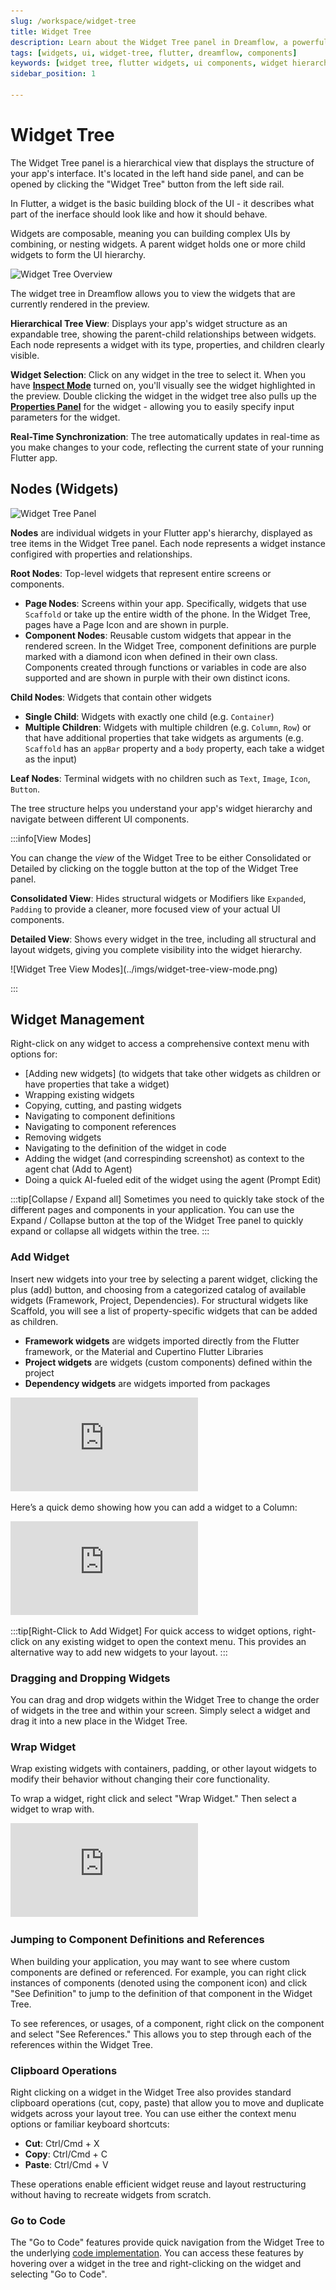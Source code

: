 ```yaml
---
slug: /workspace/widget-tree
title: Widget Tree 
description: Learn about the Widget Tree panel in Dreamflow, a powerful hierarchical view that displays and helps you manage your Flutter app's widget structure
tags: [widgets, ui, widget-tree, flutter, dreamflow, components]
keywords: [widget tree, flutter widgets, ui components, widget hierarchy, widget management, widget structure, dreamflow interface, widget navigation, widget properties, widget selection]
sidebar_position: 1

---
```


# Widget Tree

The Widget Tree panel is a hierarchical view that displays the structure of your app's interface. It's located in the left hand side panel, and can be opened by clicking the "Widget Tree" button from the left side rail.  

In Flutter, a widget is the basic building block of the UI - it describes what part of the inerface should look like and how it should behave. 

Widgets are composable, meaning you can building complex UIs by combining, or nesting widgets. 
A parent widget holds one or more child widgets to form the UI hierarchy. 

![Widget Tree Overview](../imgs/widget-tree-overview.avif)


The widget tree in Dreamflow allows you to view the widgets that are currently rendered in the preview. 


**Hierarchical Tree View**: Displays your app's widget structure as an expandable tree, showing the parent-child relationships between widgets. Each node represents a widget with its type, properties, and children clearly visible.

**Widget Selection**: Click on any widget in the tree to select it. When you have **[Inspect Mode](../content-panel.md#inspect-mode)** turned on, you'll visually see the widget highlighted in the preview. Double clicking the widget in the widget tree also pulls up the **[Properties Panel](../properties-panel.md)** for the widget - allowing you to easily specify input parameters for the widget.

**Real-Time Synchronization**: The tree automatically updates in real-time as you make changes to your code, reflecting the current state of your running Flutter app.


## Nodes (Widgets)

![Widget Tree Panel](../imgs/widget-tree.avif)

**Nodes** are individual widgets in your Flutter app's hierarchy, displayed as tree items in the Widget Tree panel. Each node represents a widget instance configired with properties and relationships.

**Root Nodes**: Top-level widgets that represent entire screens or components.
- **Page Nodes**: Screens within your app. Specifically, widgets that use `Scaffold` or take up the entire width of the phone. In the Widget Tree, pages have a Page Icon and are shown in purple.
- **Component Nodes**: Reusable custom widgets that appear in the rendered screen. In the Widget Tree, component definitions are purple marked with a diamond icon when defined in their own class. Components created through functions or variables in code are also supported and are shown in purple with their own distinct icons.

**Child Nodes**: Widgets that contain other widgets
- **Single Child**: Widgets with exactly one child (e.g. `Container`)
- **Multiple Children**: Widgets with multiple children (e.g. `Column`, `Row`) or that have additional properties that take widgets as arguments (e.g. `Scaffold` has an `appBar` property and a `body` property, each take a widget as the input)

**Leaf Nodes**: Terminal widgets with no children such as `Text`, `Image`, `Icon`, `Button`. 

The tree structure helps you understand your app's widget hierarchy and navigate between different UI components.


:::info[View Modes]

You can change the *view* of the Widget Tree to be either Consolidated or Detailed by clicking on the toggle button at the top of the Widget Tree panel. 

**Consolidated View**: Hides structural widgets or Modifiers like `Expanded`, `Padding` to provide a cleaner, more focused view of your actual UI components.

**Detailed View**: Shows every widget in the tree, including all structural and layout widgets, giving you complete visibility into the widget hierarchy.
<p></p>
![Widget Tree View Modes](../imgs/widget-tree-view-mode.png)

:::


## Widget Management

Right-click on any widget to access a comprehensive context menu with options for:
- [Adding new widgets] (to widgets that take other widgets as children or have properties that take a widget)
- Wrapping existing widgets
- Copying, cutting, and pasting widgets
- Navigating to component definitions
- Navigating to component references
- Removing widgets
- Navigating to the definition of the widget in code
- Adding the widget (and correspinding screenshot) as context to the agent chat (Add to Agent)
- Doing a quick AI-fueled edit of the widget using the agent (Prompt Edit)

:::tip[Collapse / Expand all]
Sometimes you need to quickly take stock of the different pages and components in your application. You can use the Expand / Collapse button at the top of the Widget Tree panel to quickly expand or collapse all widgets within the tree.
:::

### Add Widget
Insert new widgets into your tree by selecting a parent widget, clicking the plus (add) button, and choosing from a categorized catalog of available widgets (Framework, Project, Dependencies). For structural widgets like Scaffold, you will see a list of property-specific widgets that can be added as children.

- **Framework widgets** are widgets imported directly from the Flutter framework, or the Material and Cupertino Flutter Libraries
- **Project widgets** are widgets (custom components) defined within the project
- **Dependency widgets** are widgets imported from packages


<div style={{
    position: 'relative',
    paddingBottom: 'calc(50.67989417989418% + 41px)', // Keeps the aspect ratio and additional padding
    height: 0,
    width: '100%'}}>
    <iframe 
        src="https://demo.arcade.software/Xb10bs310XYTGNS6Uf1H?embed&show_copy_link=true"
        title=""
        style={{
            position: 'absolute',
            top: 0,
            left: 0,
            width: '100%',
            height: '100%',
            colorScheme: 'light'
        }}
        frameBorder="0"
        loading="lazy"
        webkitAllowFullScreen
        mozAllowFullScreen
        allowFullScreen
        allow="clipboard-write">
    </iframe>
</div>
<p></p>




Here’s a quick demo showing how you can add a widget to a Column:

<div style={{
    position: 'relative',
    paddingBottom: 'calc(50.67989417989418% + 41px)', // Keeps the aspect ratio and additional padding
    height: 0,
    width: '100%'}}>
    <iframe 
        src="https://demo.arcade.software/3eXOPIUfeFG3StCJv5H4?embed&show_copy_link=true"
        title=""
        style={{
            position: 'absolute',
            top: 0,
            left: 0,
            width: '100%',
            height: '100%',
            colorScheme: 'light'
        }}
        frameBorder="0"
        loading="lazy"
        webkitAllowFullScreen
        mozAllowFullScreen
        allowFullScreen
        allow="clipboard-write">
    </iframe>
</div>
<p></p>

:::tip[Right-Click to Add Widget]
For quick access to widget options, right-click on any existing widget to open the context menu. This provides an alternative way to add new widgets to your layout.
:::

### Dragging and Dropping Widgets 
You can drag and drop widgets within the Widget Tree to change the order of widgets in the tree and within your screen. Simply select a widget and drag it into a new place in the Widget Tree. 

<!-- TO DO: add arcade -->

### Wrap Widget
Wrap existing widgets with containers, padding, or other layout widgets to modify their behavior without changing their core functionality.

To wrap a widget, right click and select "Wrap Widget." Then select a widget to wrap with. 

<div style={{
    position: 'relative',
    paddingBottom: 'calc(50.67989417989418% + 41px)', // Keeps the aspect ratio and additional padding
    height: 0,
    width: '100%'}}>
    <iframe 
        src="https://demo.arcade.software/2Hdtm30YQkY9xy4zFhKv?embed&show_copy_link=true"
        title=""
        style={{
            position: 'absolute',
            top: 0,
            left: 0,
            width: '100%',
            height: '100%',
            colorScheme: 'light'
        }}
        frameBorder="0"
        loading="lazy"
        webkitAllowFullScreen
        mozAllowFullScreen
        allowFullScreen
        allow="clipboard-write">
    </iframe>
</div>
<p></p>

### Jumping to Component Definitions and References
When building your application, you may want to see where custom components are defined or referenced. For example, you can right click instances of components (denoted using the component icon) and click "See Definition" to jump to the definition of that component in the Widget Tree. 

To see references, or usages, of a component, right click on the component and select "See References." This allows you to step through each of the references within the Widget Tree.

<!-- TO DO: add arcade -->


### Clipboard Operations
Right clicking on a widget in the Widget Tree also provides standard clipboard operations (cut, copy, paste) that allow you to move and duplicate widgets across your layout tree. You can use either the context menu options or familiar keyboard shortcuts:

- **Cut**: Ctrl/Cmd + X
- **Copy**: Ctrl/Cmd + C  
- **Paste**: Ctrl/Cmd + V

These operations enable efficient widget reuse and layout restructuring without having to recreate widgets from scratch.

### Go to Code
The "Go to Code" features provide quick navigation from the Widget Tree to the underlying [code implementation](../content-panel.md#code-editor). You can access these features by hovering over a widget in the tree and right-clicking on the widget and selecting "Go to Code".

 
